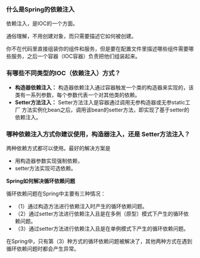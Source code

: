 ### 什么是Spring的依赖注入

依赖注入，是IOC的一个方面。

通俗理解，不用创建对象，而只需要描述它如何被创建。

你不在代码里直接组装你的组件和服务，但是要在配置文件里描述哪些组件需要哪些服务，之后一个容器（IOC容器）负责把他们组装起来。

### 有哪些不同类型的IOC（依赖注入）方式？

-   **构造器依赖注入：** 构造器依赖注入通过容器触发一个类的构造器来实现的，该类有一系列参数，每个参数代表一个对其他类的依赖。
-   **Setter方法注入：** Setter方法注入是容器通过调用无参构造器或无参static工厂 方法实例化bean之后，调用该bean的setter方法，即实现了基于setter的依赖注入。

### 哪种依赖注入方式你建议使用，构造器注入，还是 Setter方法注入？

两种依赖方式都可以使用。最好的解决方案是
- 用构造器参数实现强制依赖，
- setter方法实现可选依赖。

**Spring如何解决循环依赖问题**

循环依赖问题在Spring中主要有三种情况：

-   （1）通过构造方法进行依赖注入时产生的循环依赖问题。
-   （2）通过setter方法进行依赖注入且是在多例（原型）模式下产生的循环依赖问题。
-   （3）通过setter方法进行依赖注入且是在单例模式下产生的循环依赖问题。

在Spring中，只有第（3）种方式的循环依赖问题被解决了，其他两种方式在遇到循环依赖问题时都会产生异常。